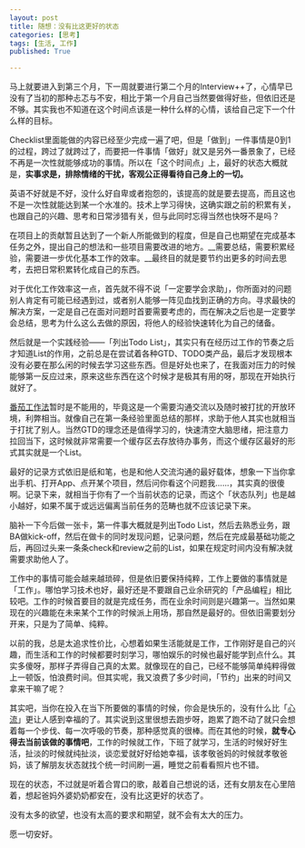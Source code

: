 ```yaml
---
layout: post
title: 随想：没有比这更好的状态
categories: [思考]
tags: [生活, 工作]
published: True

---
```


马上就要进入到第三个月，下一周就要进行第二个月的Interview++了，心情早已没有了当初的那种忐忑与不安，相比于第一个月自己当然要做得好些，但依旧还是不够。其实我也不知道在这个时间点该是一种什么样的心情，该给自己定下一个什么样的目标。

Checklist里面能做的内容已经至少完成一遍了吧，但是「做到」一件事情是0到1的过程，跨过了就跨过了，而要把一件事情「做好」就又是另外一番景象了，已经不再是一次性就能够成功的事情。所以在「这个时间点」上，最好的状态大概就是，__实事求是，排除情绪的干扰，客观公正得看待自己身上的一切。__

英语不好就是不好，没什么好自卑或者抱怨的，该提高的就是要去提高，而且这也不是一次性就能达到某一个水准的。技术上学习得快，这确实跟之前的积累有关，也跟自己的兴趣、思考和日常涉猎有关，但与此同时忘得当然也快呀不是吗？

在项目上的贡献暂且达到了一个新人所能做到的程度，但是自己也期望在完成基本任务之外，提出自己的想法和一些项目需要改进的地方。__需要总结，需要积累经验，需要进一步优化基本工作的效率。__最终目的就是要节约出更多的时间去思考，去把日常积累转化成自己的东西。

对于优化工作效率这一点，首先就不得不说「一定要学会求助」，你所面对的问题别人肯定有可能已经遇到过，或者别人能够一阵见血找到正确的方向。寻求最快的解决方案，一定是自己在面对问题时首要需要考虑的，而在解决之后也是一定要学会总结，思考为什么这么去做的原因，将他人的经验快速转化为自己的储备。

然后就是一个实践经验——「列出Todo List」，其实只有在经历过工作的节奏之后才知道List的作用，之前总是在尝试着各种GTD、TODO类产品，最后才发现根本没有必要在那么闲的时候去学习这些东西。但是好处也来了，在我面对压力的时候能够第一反应过来，原来这些东西在这个时候才是极其有用的呀，那现在开始执行就好了。

[番茄工作法](http://www.infoq.com/cn/news/2011/05/Pomodoro_Technique_Illustrated)暂时是不能用的，毕竟这是一个需要沟通交流以及随时被打扰的开放环境，利弊相当。就像自己在第一条经验里面总结的那样，求助于他人其实也就相当于打扰了别人。当然GTD的理念还是值得学习的，快速清空大脑思绪，把注意力拉回当下，这时候就非常需要一个缓存区去存放待办事务，而这个缓存区最好的形式其实就是一个List。

最好的记录方式依旧是纸和笔，也是和他人交流沟通的最好载体，想象一下当你拿出手机、打开App、点开某个项目，然后问你看这个问题我……，其实真的很傻啊。记录下来，就相当于你有了一个当前状态的记录，而这个「状态队列」也是越小越好，如果不属于或远远偏离当前任务的范畴也就不应该记录下来。

脑补一下今后做一张卡，第一件事大概就是列出Todo List，然后去熟悉业务，跟BA做kick-off，然后在做卡的同时发现问题，记录问题，然后在完成最基础功能之后，再回过头来一条条check和review之前的List，如果在规定时间内没有解决就需要求助他人了。

工作中的事情可能会越来越琐碎，但是依旧要保持纯粹，工作上要做的事情就是「工作」。哪怕学习技术也好，最好还是不要跟自己业余研究的「产品编程」相比较吧。工作的时候首要目的就是完成任务，而在业余时间则是兴趣第一。当然如果现在的兴趣能在未来某个工作的时候派上用场，那自然是最好的。但依旧需要划分开来，只是为了简单、纯粹。

以前的我，总是太追求性价比，心想着如果生活能就是工作，工作刚好是自己的兴趣，而生活和工作的时候都要时刻学习，哪怕娱乐的时候也最好能学到点什么。其实多傻呀，那样子弄得自己真的太累。就像现在的自己，已经不能够简单纯粹得做上一顿饭，怕浪费时间。但其实呢，我又浪费了多少时间，「节约」出来的时间又拿来干嘛了呢？

其实吧，当你在投入在当下所要做的事情的时候，你会是快乐的，没有什么比「[心流](http://www.zhihu.com/question/24428474)」更让人感到幸福的了。其实说到这里很想去跑步呀，跑累了跑不动了就只会想着每一个步伐、每一次呼吸的节奏，那种感觉真的很棒。而在其他的时候，__就专心得去当前该做的事情吧__，工作的时候就工作，下班了就学习，生活的时候好好生活，扯淡的时候就纯扯淡，谈恋爱就好好给她幸福，该孝敬爸妈的时候就孝敬爸妈，该了解朋友状态就找个统一时间刷一遍，睡觉之前看看照片也不错。

现在的状态，不过就是听着合胃口的歌，敲着自己想说的话，还有女朋友在心里陪着，想起爸妈外婆奶奶都安在，没有比这更好的状态了。

没有太多的欲望，也没有太高的要求和期望，就不会有太大的压力。

愿一切安好。